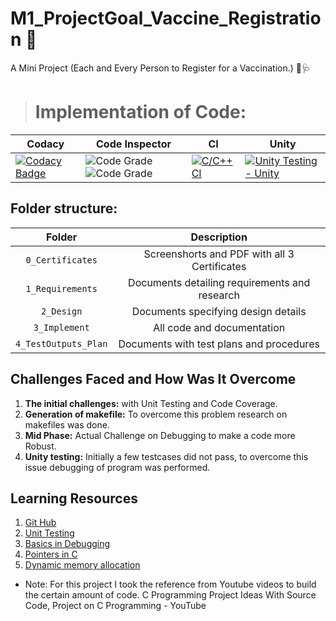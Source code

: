 # M1_ProjectGoal_Vaccine_Registration 💉
A Mini Project (Each and Every Person to Register for a Vaccination.) 💊🩺

> # Implementation of Code: 
| Codacy | Code Inspector | CI | Unity |
| --- | --- | --- | --- |
|  [![Codacy Badge](https://app.codacy.com/project/badge/Grade/f4144592a6e44c218b238227ddb47e2f)](https://www.codacy.com/gh/Shreyash01-Betwar/M1_Register_For_Vaccine/dashboard?utm_source=github.com&amp;utm_medium=referral&amp;utm_content=Shreyash01-Betwar/M1_Register_For_Vaccine&amp;utm_campaign=Badge_Grade)  | ![Code Grade](https://api.codiga.io/project/31064/score/svg)   ![Code Grade](https://api.codiga.io/project/31064/status/svg)  | [![C/C++ CI](https://github.com/Shreyash01-Betwar/M1_Register_For_Vaccine/actions/workflows/c-build.yml/badge.svg)](https://github.com/Shreyash01-Betwar/M1_Register_For_Vaccine/actions/workflows/c-build.yml) | [![Unity Testing - Unity](https://github.com/Shreyash01-Betwar/M1_Register_For_Vaccine/actions/workflows/unity.yml/badge.svg)](https://github.com/Shreyash01-Betwar/M1_Register_For_Vaccine/actions/workflows/unity.yml)


## Folder structure:

| Folder | Description |
| :---: | :---: |
| `0_Certificates` | Screenshorts and PDF with all 3 Certificates|
| `1_Requirements` | Documents detailing requirements and research |
| `2_Design` | Documents specifying design details |
| `3_Implement` | All code and documentation |
| `4_TestOutputs_Plan` | Documents with test plans and procedures |


## Challenges Faced and How Was It Overcome
1. **The initial challenges:** with Unit Testing and Code Coverage.
2. **Generation of makefile:** To overcome this problem research on makefiles was done.
3. **Mid Phase:** Actual Challenge on Debugging to make a code more Robust.
3. **Unity testing:** Initially a few testcases did not pass, to overcome this issue debugging of program was performed.



## Learning Resources

1. [Git Hub](https://lab.github.com/)
2. [Unit Testing](https://interrupt.memfault.com/blog/unit-testing-basics)
3. [Basics in Debugging](https://www.youtube.com/)
4. [Pointers in C](https://www.freecodecamp.org/news/pointers-in-c-are-not-as-difficult-as-you-think/)
5. [Dynamic memory allocation](https://www.programiz.com/c-programming/c-dynamic-memory-allocation)

* Note: For this project I took the reference from Youtube videos to build the certain amount of code.
C Programming Project Ideas With Source Code, Project on C Programming - YouTube





